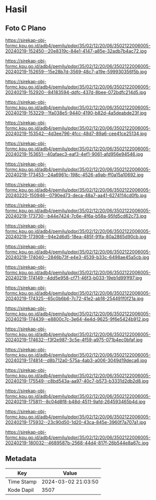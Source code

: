 # Hasil

## Foto C Plano

https://sirekap-obj-formc.kpu.go.id/adb4/pemilu/pdpr/35/02/12/20/06/3502122006005-20240219-152450--20e8319c-84e1-4147-a85e-32adb7b4ac72.jpg

https://sirekap-obj-formc.kpu.go.id/adb4/pemilu/pdpr/35/02/12/20/06/3502122006005-20240219-152659--15e28b7d-3569-48c7-a19e-599930356f5b.jpg

https://sirekap-obj-formc.kpu.go.id/adb4/pemilu/pdpr/35/02/12/20/06/3502122006005-20240219-152920--84183594-ddfc-437d-8bee-072bdfc214d5.jpg

https://sirekap-obj-formc.kpu.go.id/adb4/pemilu/pdpr/35/02/12/20/06/3502122006005-20240219-153229--1fa038e5-9440-4190-b82d-4a5deabde23f.jpg

https://sirekap-obj-formc.kpu.go.id/adb4/pemilu/pdpr/35/02/12/20/06/3502122006005-20240219-153542--4d3ee796-4fcc-48d7-89a6-cee41ce25134.jpg

https://sirekap-obj-formc.kpu.go.id/adb4/pemilu/pdpr/35/02/12/20/06/3502122006005-20240219-153651--40afaec3-eaf3-4ef1-9061-afd956e94546.jpg

https://sirekap-obj-formc.kpu.go.id/adb4/pemilu/pdpr/35/02/12/20/06/3502122006005-20240219-173453--24a6961c-198c-4526-a9ab-ff0a15a10692.jpg

https://sirekap-obj-formc.kpu.go.id/adb4/pemilu/pdpr/35/02/12/20/06/3502122006005-20240220-150946--0790ed73-deca-48a7-aa41-6274114cd0fb.jpg

https://sirekap-obj-formc.kpu.go.id/adb4/pemilu/pdpr/35/02/12/20/06/3502122006005-20240219-173730--b44e7424-7c6e-4f6a-b58a-95fd5cd62c73.jpg

https://sirekap-obj-formc.kpu.go.id/adb4/pemilu/pdpr/35/02/12/20/06/3502122006005-20240219-173908--94e2d6d5-18ea-485f-91fa-80a2865d90cb.jpg

https://sirekap-obj-formc.kpu.go.id/adb4/pemilu/pdpr/35/02/12/20/06/3502122006005-20240219-174040--2846b73f-e4e3-4539-b33c-6498ae45a5cb.jpg

https://sirekap-obj-formc.kpu.go.id/adb4/pemilu/pdpr/35/02/12/20/06/3502122006005-20240219-174149--4dd5e958-cf71-46f3-b033-19eb1d991f97.jpg

https://sirekap-obj-formc.kpu.go.id/adb4/pemilu/pdpr/35/02/12/20/06/3502122006005-20240219-174325--65c0b6b6-7c72-41e2-ab18-254491f0f21a.jpg

https://sirekap-obj-formc.kpu.go.id/adb4/pemilu/pdpr/35/02/12/20/06/3502122006005-20240219-174439--e8800c7c-3e64-4e4d-9625-9f6e5424b912.jpg

https://sirekap-obj-formc.kpu.go.id/adb4/pemilu/pdpr/35/02/12/20/06/3502122006005-20240219-174632--f3f2e987-3c5e-4f59-a975-071b4ec0bfaf.jpg

https://sirekap-obj-formc.kpu.go.id/adb4/pemilu/pdpr/35/02/12/20/06/3502122006005-20240219-174814--d8b712a0-575a-4ab3-a006-3049d19deca6.jpg

https://sirekap-obj-formc.kpu.go.id/adb4/pemilu/pdpr/35/02/12/20/06/3502122006005-20240219-175549--c8bd543a-aa97-40c7-b573-b3331d2db2d8.jpg

https://sirekap-obj-formc.kpu.go.id/adb4/pemilu/pdpr/35/02/12/20/06/3502122006005-20240219-175811--8c04d8f8-b48d-4511-9afd-264593465b4d.jpg

https://sirekap-obj-formc.kpu.go.id/adb4/pemilu/pdpr/35/02/12/20/06/3502122006005-20240219-175932--23c90d50-1d20-43ca-845e-3960f7a707a1.jpg

https://sirekap-obj-formc.kpu.go.id/adb4/pemilu/pdpr/35/02/12/20/06/3502122006005-20240219-180032--4689587b-2568-44d4-817f-26b544e8a67c.jpg


## Metadata

| Key        | Value               |
| ---------- | ------------------- |
| Time Stamp | 2024-03-02 21:03:50 |
| Kode Dapil | 3507                |



